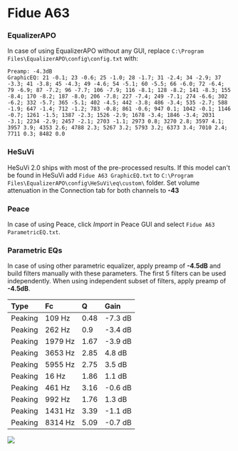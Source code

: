 # Fidue A63

### EqualizerAPO
In case of using EqualizerAPO without any GUI, replace `C:\Program Files\EqualizerAPO\config\config.txt`
with:
```
Preamp: -4.3dB
GraphicEQ: 21 -0.1; 23 -0.6; 25 -1.0; 28 -1.7; 31 -2.4; 34 -2.9; 37 -3.3; 41 -3.8; 45 -4.3; 49 -4.6; 54 -5.1; 60 -5.5; 66 -6.0; 72 -6.4; 79 -6.9; 87 -7.2; 96 -7.7; 106 -7.9; 116 -8.1; 128 -8.2; 141 -8.3; 155 -8.4; 170 -8.2; 187 -8.0; 206 -7.8; 227 -7.4; 249 -7.1; 274 -6.6; 302 -6.2; 332 -5.7; 365 -5.1; 402 -4.5; 442 -3.8; 486 -3.4; 535 -2.7; 588 -1.9; 647 -1.4; 712 -1.2; 783 -0.8; 861 -0.6; 947 0.1; 1042 -0.1; 1146 -0.7; 1261 -1.5; 1387 -2.3; 1526 -2.9; 1678 -3.4; 1846 -3.4; 2031 -3.1; 2234 -2.9; 2457 -2.1; 2703 -1.1; 2973 0.8; 3270 2.8; 3597 4.1; 3957 3.9; 4353 2.6; 4788 2.3; 5267 3.2; 5793 3.2; 6373 3.4; 7010 2.4; 7711 0.3; 8482 0.0
```

### HeSuVi
HeSuVi 2.0 ships with most of the pre-processed results. If this model can't be found in HeSuVi add
`Fidue A63 GraphicEQ.txt` to `C:\Program Files\EqualizerAPO\config\HeSuVi\eq\custom\` folder.
Set volume attenuation in the Connection tab for both channels to **-43**

### Peace
In case of using Peace, click *Import* in Peace GUI and select `Fidue A63 ParametricEQ.txt`.

### Parametric EQs
In case of using other parametric equalizer, apply preamp of **-4.5dB** and build filters manually
with these parameters. The first 5 filters can be used independently.
When using independent subset of filters, apply preamp of **-4.5dB**.

| Type    | Fc      |    Q | Gain    |
|:--------|:--------|:-----|:--------|
| Peaking | 109 Hz  | 0.48 | -7.3 dB |
| Peaking | 262 Hz  | 0.9  | -3.4 dB |
| Peaking | 1979 Hz | 1.67 | -3.9 dB |
| Peaking | 3653 Hz | 2.85 | 4.8 dB  |
| Peaking | 5955 Hz | 2.75 | 3.5 dB  |
| Peaking | 16 Hz   | 1.86 | 1.1 dB  |
| Peaking | 461 Hz  | 3.16 | -0.6 dB |
| Peaking | 992 Hz  | 1.76 | 1.3 dB  |
| Peaking | 1431 Hz | 3.39 | -1.1 dB |
| Peaking | 8314 Hz | 5.09 | -0.7 dB |

![](https://raw.githubusercontent.com/jaakkopasanen/AutoEq/master/results/innerfidelity/sbaf-serious/Fidue%20A63/Fidue%20A63.png)